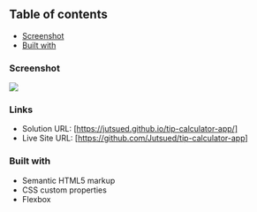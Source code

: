 ## Table of contents
  - [Screenshot](#screenshot)
  - [Built with](#built-with)

### Screenshot

![](./screenshot.jpg)

### Links

- Solution URL: [https://jutsued.github.io/tip-calculator-app/]
- Live Site URL: [https://github.com/Jutsued/tip-calculator-app]

### Built with

- Semantic HTML5 markup
- CSS custom properties
- Flexbox

